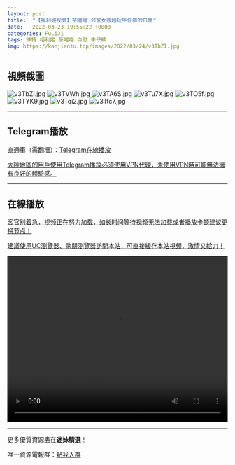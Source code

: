 ```yaml
---
layout: post
title:  "【福利姬视频】芋喵喵 邻家女孩超短牛仔裤的日常"
date:   2022-03-23 19:55:22 +0800
categories: FuLiJi
tags: 推特 福利姬 芋喵喵 自慰 牛仔裤
img: https://kanjiantu.top/images/2022/03/24/v3TbZI.jpg
---
```



## 視頻截圖

![v3TbZI.jpg](https://kanjiantu.top/images/2022/03/24/v3TbZI.jpg)
![v3TVWh.jpg](https://kanjiantu.top/images/2022/03/24/v3TVWh.jpg)
![v3TA6S.jpg](https://kanjiantu.top/images/2022/03/24/v3TA6S.jpg)
![v3Tu7X.jpg](https://kanjiantu.top/images/2022/03/24/v3Tu7X.jpg)
![v3TO5f.jpg](https://kanjiantu.top/images/2022/03/24/v3TO5f.jpg)
![v3TYK9.jpg](https://kanjiantu.top/images/2022/03/24/v3TYK9.jpg)
![v3Tqi2.jpg](https://kanjiantu.top/images/2022/03/24/v3Tqi2.jpg)
![v3Ttc7.jpg](https://kanjiantu.top/images/2022/03/24/v3Ttc7.jpg)

* * *
## Telegram播放

直通車（需翻墻）：[Telegram在線播放](https://t.me/mimeijingxuan/312)

<u>大陸地區的用戶使用Telegram播放必須使用VPN代理，未使用VPN時可能無法擁有良好的體驗感。</u> 
* * *
## 在線播放
<u>客官别着急，视频正在努力加载，如长时间等待视频无法加载或者播放卡顿建议更换节点！</u>

<u>建議使用UC瀏覽器、歐朋瀏覽器訪問本站，可直接緩存本站視頻，激情又給力！</u>
<center><video src="https://cdn.publer.io/uploads/videos/6245a794db2797743f7296f7/50656bb755849f5803dd401ed9882bea.mp4" width="100%" height="380px" controls="controls"></video></center>


* * *
更多優質資源盡在**迷妹精選**！

唯一資源電報群：[點我入群](https://t.me/mimeijingxuan)



